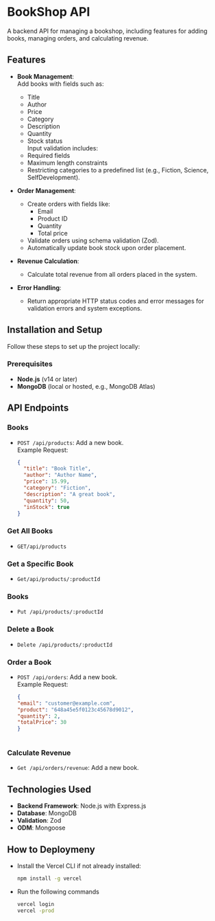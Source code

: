 

# BookShop API

A backend API for managing a bookshop, including features for adding books, managing orders, and calculating revenue.

## Features

- **Book Management**:  
  Add books with fields such as:
  - Title
  - Author
  - Price
  - Category
  - Description
  - Quantity
  - Stock status  
  Input validation includes:
  - Required fields
  - Maximum length constraints
  - Restricting categories to a predefined list (e.g., Fiction, Science, SelfDevelopment).

- **Order Management**:  
  - Create orders with fields like:
    - Email
    - Product ID
    - Quantity
    - Total price  
  - Validate orders using schema validation (Zod).
  - Automatically update book stock upon order placement.

- **Revenue Calculation**:  
  - Calculate total revenue from all orders placed in the system.

- **Error Handling**:  
  - Return appropriate HTTP status codes and error messages for validation errors and system exceptions.

## Installation and Setup

Follow these steps to set up the project locally:

### Prerequisites

- **Node.js** (v14 or later)
- **MongoDB** (local or hosted, e.g., MongoDB Atlas)

## API Endpoints

### Books
- `POST /api/products`: Add a new book.  
  Example Request:
  ```json
  {
    "title": "Book Title",
    "author": "Author Name",
    "price": 15.99,
    "category": "Fiction",
    "description": "A great book",
    "quantity": 50,
    "inStock": true
  }


### Get All Books
- `GET/api/products`  

###  Get a Specific Book
- `Get/api/products/:productId` 

### Books
- `Put /api/products/:productId`
### Delete a Book
- `Delete /api/products/:productId`
### Order a Book
- `POST /api/orders`: Add a new book.  
  Example Request:
  ```json
  {
  "email": "customer@example.com",
  "product": "648a45e5f0123c45678d9012",
  "quantity": 2,
  "totalPrice": 30
  }
 
### Calculate Revenue
- `Get /api/orders/revenue`: Add a new book.  
 

## Technologies Used

- **Backend Framework**: Node.js with Express.js
- **Database**: MongoDB
- **Validation**: Zod
- **ODM**: Mongoose

## How to Deploymeny
- Install the Vercel CLI if not already installed:
   ```bash
  npm install -g vercel
- Run the following commands
   ```bash
  vercel login
  vercel -prod



